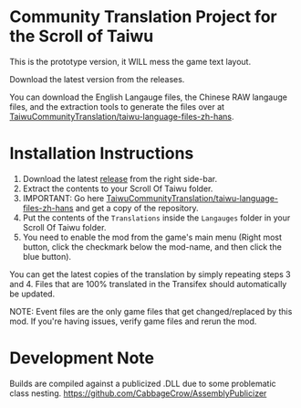 # Community Translation Project for the Scroll of Taiwu

This is the prototype version, it WILL mess the game text layout.

Download the latest version from the releases. 

You can download the English Langauge files, the Chinese RAW langauge files, and the extraction tools to generate the files over at [TaiwuCommunityTranslation/taiwu-language-files-zh-hans](https://github.com/TaiwuCommunityTranslation/taiwu-language-files-zh-hans).

# Installation Instructions
1. Download the latest [release](https://github.com/TaiwuCommunityTranslation/taiwu-community-translation/releases) from the right side-bar.
2. Extract the contents to your Scroll Of Taiwu folder.
3. IMPORTANT: Go here [TaiwuCommunityTranslation/taiwu-language-files-zh-hans](https://github.com/TaiwuCommunityTranslation/taiwu-language-files-zh-hans) and get a copy of the repository.
4. Put the contents of the `Translations` inside the `Langauges` folder in your Scroll Of Taiwu folder.
5. You need to enable the mod from the game's main menu (Right most button, click the checkmark below the mod-name, and then click the blue button).

You can get the latest copies of the translation by simply repeating steps 3 and 4. Files that are 100% translated in the Transifex should automatically be updated.

NOTE: Event files are the only game files that get changed/replaced by this mod. If you're having issues, verify game files and rerun the mod. 

# Development Note
Builds are compiled against a publicized .DLL due to some problematic class nesting. 
https://github.com/CabbageCrow/AssemblyPublicizer

